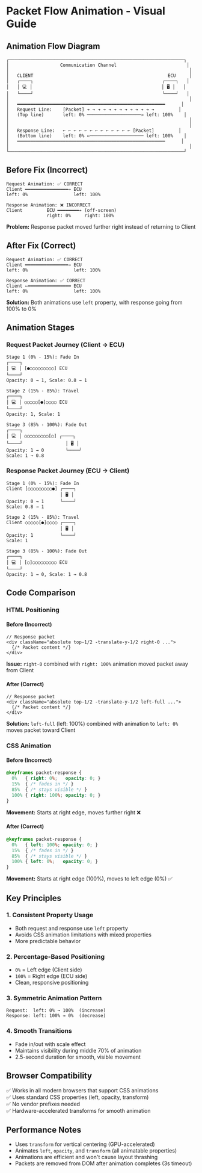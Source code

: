 # Packet Flow Animation - Visual Guide

## Animation Flow Diagram

```
┌─────────────────────────────────────────────────────────────────┐
│                   Communication Channel                          │
│                                                                   │
│   CLIENT                                                  ECU     │
│   ┌────┐                                                ┌────┐   │
│   │ 💻 │                                                │ 🖥️ │   │
│   └────┘                                                └────┘   │
│                                                                   │
│   ━━━━━━━━━━━━━━━━━━━━━━━━━━━━━━━━━━━━━━━━━━━━━━━━━━━━━━━      │
│   Request Line:    [Packet] ➔ ➔ ➔ ➔ ➔ ➔ ➔ ➔ ➔ ➔ ➔ ➔ ➔         │
│   (Top line)       left: 0% ────────────────────→ left: 100%    │
│                                                                   │
│                                                                   │
│   Response Line:   ← ← ← ← ← ← ← ← ← ← ← ← ← [Packet]         │
│   (Bottom line)    left: 0% ←──────────────────── left: 100%    │
│   ━━━━━━━━━━━━━━━━━━━━━━━━━━━━━━━━━━━━━━━━━━━━━━━━━━━━━━━      │
│                                                                   │
└─────────────────────────────────────────────────────────────────┘
```

## Before Fix (Incorrect)

```
Request Animation: ✅ CORRECT
Client ━━━━━━━━━━━━━━━━➔ ECU
left: 0%                 left: 100%

Response Animation: ❌ INCORRECT
Client         ECU ━━━━━━━━➔ (off-screen)
               right: 0%     right: 100%
```

**Problem:** Response packet moved further right instead of returning to Client

## After Fix (Correct)

```
Request Animation: ✅ CORRECT
Client ━━━━━━━━━━━━━━━━➔ ECU
left: 0%                 left: 100%

Response Animation: ✅ CORRECT
Client ←━━━━━━━━━━━━━━━━ ECU
left: 0%                 left: 100%
```

**Solution:** Both animations use `left` property, with response going from 100% to 0%

## Animation Stages

### Request Packet Journey (Client → ECU)

```
Stage 1 (0% - 15%): Fade In
┌────┐
│ 💻 │ [●○○○○○○○○○] ECU
└────┘
Opacity: 0 → 1, Scale: 0.8 → 1

Stage 2 (15% - 85%): Travel
┌────┐
│ 💻 │ ○○○○○[●]○○○○ ECU
└────┘
Opacity: 1, Scale: 1

Stage 3 (85% - 100%): Fade Out
┌────┐
│ 💻 │ ○○○○○○○○○[○] ┌────┐
└────┘                │ 🖥️ │
Opacity: 1 → 0        └────┘
Scale: 1 → 0.8
```

### Response Packet Journey (ECU → Client)

```
Stage 1 (0% - 15%): Fade In
Client [○○○○○○○○○●] ┌────┐
                    │ 🖥️ │
Opacity: 0 → 1      └────┘
Scale: 0.8 → 1

Stage 2 (15% - 85%): Travel
Client ○○○○○[●]○○○○ ┌────┐
                    │ 🖥️ │
Opacity: 1          └────┘
Scale: 1

Stage 3 (85% - 100%): Fade Out
┌────┐
│ 💻 │ [○]○○○○○○○○○ ECU
└────┘
Opacity: 1 → 0, Scale: 1 → 0.8
```

## Code Comparison

### HTML Positioning

#### Before (Incorrect)
```tsx
// Response packet
<div className="absolute top-1/2 -translate-y-1/2 right-0 ...">
  {/* Packet content */}
</div>
```
**Issue:** `right-0` combined with `right: 100%` animation moved packet away from Client

#### After (Correct)
```tsx
// Response packet
<div className="absolute top-1/2 -translate-y-1/2 left-full ...">
  {/* Packet content */}
</div>
```
**Solution:** `left-full` (left: 100%) combined with animation to `left: 0%` moves packet toward Client

### CSS Animation

#### Before (Incorrect)
```css
@keyframes packet-response {
  0%   { right: 0%;   opacity: 0; }
  15%  { /* fades in */ }
  85%  { /* stays visible */ }
  100% { right: 100%; opacity: 0; }
}
```
**Movement:** Starts at right edge, moves further right ❌

#### After (Correct)
```css
@keyframes packet-response {
  0%   { left: 100%; opacity: 0; }
  15%  { /* fades in */ }
  85%  { /* stays visible */ }
  100% { left: 0%;   opacity: 0; }
}
```
**Movement:** Starts at right edge (100%), moves to left edge (0%) ✅

## Key Principles

### 1. Consistent Property Usage
- Both request and response use `left` property
- Avoids CSS animation limitations with mixed properties
- More predictable behavior

### 2. Percentage-Based Positioning
- `0%` = Left edge (Client side)
- `100%` = Right edge (ECU side)
- Clean, responsive positioning

### 3. Symmetric Animation Pattern
```
Request:  left: 0% → 100%  (increase)
Response: left: 100% → 0%  (decrease)
```

### 4. Smooth Transitions
- Fade in/out with scale effect
- Maintains visibility during middle 70% of animation
- 2.5-second duration for smooth, visible movement

## Browser Compatibility
✅ Works in all modern browsers that support CSS animations  
✅ Uses standard CSS properties (left, opacity, transform)  
✅ No vendor prefixes needed  
✅ Hardware-accelerated transforms for smooth animation  

## Performance Notes
- Uses `transform` for vertical centering (GPU-accelerated)
- Animates `left`, `opacity`, and `transform` (all animatable properties)
- Animations are efficient and won't cause layout thrashing
- Packets are removed from DOM after animation completes (3s timeout)
